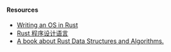 #### Resources
- [Writing an OS in Rust](https://os.phil-opp.com/)
- [Rust 程序设计语言](https://kaisery.github.io/trpl-zh-cn/title-page.html)
- [A book about Rust Data Structures and Algorithms.](https://github.com/QMHTMY/RustBook)

